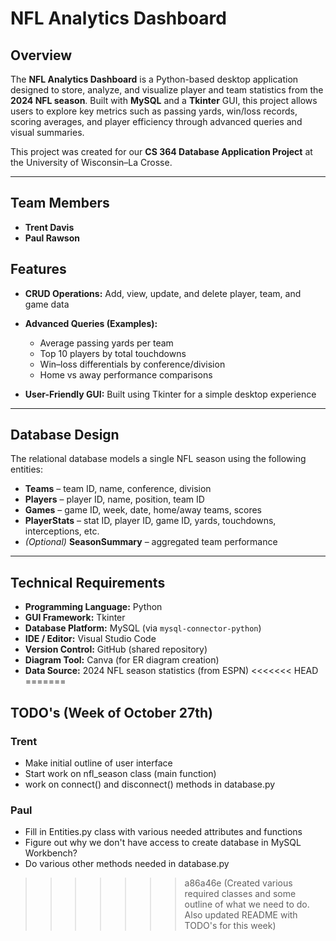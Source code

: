 # NFL Analytics Dashboard

## Overview
The **NFL Analytics Dashboard** is a Python-based desktop application designed to store, analyze, and visualize player and team statistics from the **2024 NFL season**. Built with **MySQL** and a **Tkinter** GUI, this project allows users to explore key metrics such as passing yards, win/loss records, scoring averages, and player efficiency through advanced queries and visual summaries.

This project was created for our **CS 364 Database Application Project** at the University of Wisconsin–La Crosse.

---

## Team Members
- **Trent Davis**
- **Paul Rawson**

## Features
- **CRUD Operations:** Add, view, update, and delete player, team, and game data  
- **Advanced Queries (Examples):**  
  - Average passing yards per team  
  - Top 10 players by total touchdowns  
  - Win–loss differentials by conference/division  
  - Home vs away performance comparisons  

- **User-Friendly GUI:** Built using Tkinter for a simple desktop experience

---

## Database Design
The relational database models a single NFL season using the following entities:  
- **Teams** – team ID, name, conference, division  
- **Players** – player ID, name, position, team ID  
- **Games** – game ID, week, date, home/away teams, scores  
- **PlayerStats** – stat ID, player ID, game ID, yards, touchdowns, interceptions, etc.  
- *(Optional)* **SeasonSummary** – aggregated team performance  

---

## Technical Requirements
- **Programming Language:** Python 
- **GUI Framework:** Tkinter  
- **Database Platform:** MySQL (via `mysql-connector-python`)  
- **IDE / Editor:** Visual Studio Code  
- **Version Control:** GitHub (shared repository)  
- **Diagram Tool:** Canva (for ER diagram creation)  
- **Data Source:** 2024 NFL season statistics (from ESPN)
<<<<<<< HEAD
=======

## TODO's (Week of October 27th)
### Trent
- Make initial outline of user interface
- Start work on nfl_season class (main function)
- work on connect() and disconnect() methods in database.py
### Paul
- Fill in Entities.py class with various needed attributes and functions
- Figure out why we don't have access to create database in MySQL Workbench?
- Do various other methods needed in database.py
>>>>>>> a86a46e (Created various required classes and some outline of what we need to do. Also updated README with TODO's for this week)

